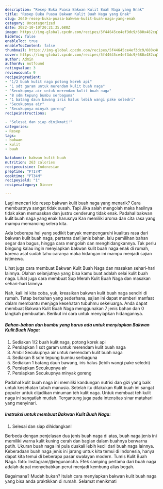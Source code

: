```yaml
---
description: "Resep Buka Puasa Bakwan Kulit Buah Naga yang Enak"
title: "Resep Buka Puasa Bakwan Kulit Buah Naga yang Enak"
slug: 2640-resep-buka-puasa-bakwan-kulit-buah-naga-yang-enak
category: Uncategorized
date: 2022-10-10T20:21:35.688Z
image: https://img-global.cpcdn.com/recipes/5f44645ce4ef3dc9/680x482cq70/bakwan-kulit-buah-naga-foto-resep-utama.jpg
hideToc: false
enableToc: true
enableTocContent: false
thumbnail: https://img-global.cpcdn.com/recipes/5f44645ce4ef3dc9/680x482cq70/bakwan-kulit-buah-naga-foto-resep-utama.jpg
cover: https://img-global.cpcdn.com/recipes/5f44645ce4ef3dc9/680x482cq70/bakwan-kulit-buah-naga-foto-resep-utama.jpg
author: Admin
authorAv: notfound
ratingvalue: 3
reviewcount: 9
recipeingredient:
- "1/2 buah kulit naga potong korek api"
- "1 sdt garam untuk merendam kulit buah naga"
- "Secukupnya air untuk merendam kulit buah naga"
- "8 sdm tepung bumbu serbaguna"
- "1 batang daun bawang iris halus lebih wangi pake seledri"
- "Secukupnya air"
- "Secukupnya minyak goreng"
recipeinstructions:

- "Selesai dan siap dinikmati!"
categories:
- Resep
tags:
- bakwan
- kulit
- buah

katakunci: bakwan kulit buah 
nutrition: 263 calories
recipecuisine: Indonesian
preptime: "PT17M"
cooktime: "PT34M"
recipeyield: "1"
recipecategory: Dinner

---
```



Lagi mencari ide resep bakwan kulit buah naga yang menarik? Cara membuatnya sangat tidak susah. Tapi Jika salah mengolah maka hasilnya tidak akan memuaskan dan justru cenderung tidak enak. Padahal bakwan kulit buah naga yang enak harusnya Kan memiliki aroma dan cita rasa yang mampu memancing selera kita.


Ada beberapa hal yang sedikit banyak mempengaruhi kualitas rasa dari bakwan kulit buah naga, pertama dari jenis bahan, lalu pemilihan bahan segar dan bagus, hingga cara mengolah dan menghidangkannya. Tak perlu bingung kalau ingin menyiapkan bakwan kulit buah naga enak di rumah, karena asal sudah tahu caranya maka hidangan ini mampu menjadi sajian istimewa.

Lihat juga cara membuat Bakwan Kulit Buah Naga dan masakan sehari-hari lainnya. Olahan selanjutnya yang bisa kamu buat adalah selai kulit buah naga. Lihat juga cara membuat Sup Merah Kulit Buah Naga dan masakan sehari-hari lainnya.


Nah, kali ini kita coba, yuk, kreasikan bakwan kulit buah naga sendiri di rumah. Tetap berbahan yang sederhana, sajian ini dapat memberi manfaat dalam membantu menjaga kesehatan tubuhmu sekeluarga. Anda dapat membuat Bakwan Kulit Buah Naga menggunakan 7 jenis bahan dan 0 langkah pembuatan. Berikut ini cara untuk menyiapkan hidangannya.

<!--inarticleads1-->

##### Bahan-bahan dan bumbu yang harus ada untuk menyiapkan Bakwan Kulit Buah Naga:

1. Sediakan 1/2 buah kulit naga, potong korek api
1. Persiapkan 1 sdt garam untuk merendam kulit buah naga
1. Ambil Secukupnya air untuk merendam kulit buah naga
1. Sediakan 8 sdm tepung bumbu serbaguna
1. Sediakan 1 batang daun bawang, iris halus (lebih wangi pake seledri)
1. Persiapkan Secukupnya air
1. Persiapkan Secukupnya minyak goreng


Padahal kulit buah naga ini memiliki kandungan nutrisi dan gizi yang baik untuk kesehatan tubuh manusia. Setelah itu dilakukan Kulit buah ini sangat populer untuk dijadikan minuman teh kulit naga. Untuk membuat teh kulit naga ini sangatlah mudah. Tergantung juga pada intensitas sinar matahari yang menyinari. 

<!--inarticleads2-->

##### Instruksi untuk membuat Bakwan Kulit Buah Naga:


1. Selesai dan siap dihidangkan!

Berbeda dengan penjelasan dua jenis buah naga di atas, buah naga jenis ini memiliki warna kulit kuning cerah dan bagian dalam buahnya berwarna putih. Ukuran buah naga ini pula duakali lebih kecil dari buah naga lainnya. Keberadaan buah naga jenis ini jarang untuk kita temui di Indonesia, hanya dapat kita temui di beberapa pasar swalayan modern. Tumis Kulit Buah Naga. foto: Instagram/@regunancha. Efek samping pertama dari buah naga adalah dapat menyebabkan perut menjadi kembung alias begah. 

Bagaimana? Mudah bukan? Itulah cara menyiapkan bakwan kulit buah naga yang bisa anda praktikkan di rumah. Selamat menikmati
